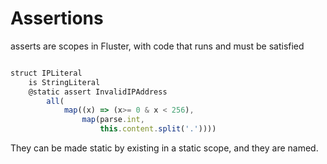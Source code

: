
# Assertions

asserts are scopes in Fluster, with code that runs and must be satisfied

```TypeScript

struct IPLiteral
    is StringLiteral
    @static assert InvalidIPAddress
        all(
            map((x) => (x>= 0 & x < 256),
                map(parse.int, 
                    this.content.split('.'))))

```

They can be made static by existing in a static scope, and they are named.
